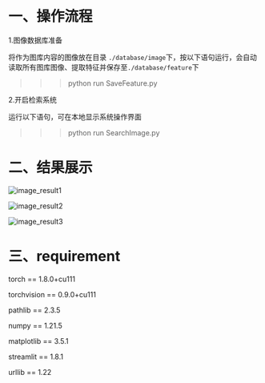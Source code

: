 # 一、操作流程

1.图像数据库准备

将作为图库内容的图像放在目录 `./database/image`下，按以下语句运行，会自动读取所有图库图像、提取特征并保存至`./database/feature`下

>>> python run SaveFeature.py

2.开启检索系统

运行以下语句，可在本地显示系统操作界面

>>> python run SearchImage.py

# 二、结果展示

![image_result1](C:\Users\AlexStephen\Desktop\北航\计算机视觉\Image_Retrival\image_result1.png)

![image_result2](C:\Users\AlexStephen\Desktop\北航\计算机视觉\Image_Retrival\image_result2.png)

![image_result3](C:\Users\AlexStephen\Desktop\北航\计算机视觉\Image_Retrival\image_result3.png)

# 三、requirement

torch == 1.8.0+cu111

torchvision == 0.9.0+cu111

pathlib == 2.3.5

numpy ==  1.21.5

matplotlib == 3.5.1

streamlit ==  1.8.1

urllib == 1.22

